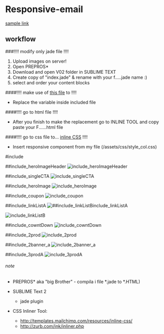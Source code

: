 # Responsive-email

[sample link](https://rawgit.com/cromozooom/responsive-email/master/v02/index.html "fiorentina")

## workflow
###!!!! modify only jade file !!!!

1. Upload images on server!
2. Open PREPROS*
3. Download and open V02 folder in SUBLIME TEXT
4. Create copy of "index.jade" & rename with your f.....jade name :)
5. select and order your content blocks

####!!!! make use of [this file](https://goo.gl/ljfWBR) to !!!!

- Replace the variable inside included file


####!!!! go to html file !!!!

- After you finish to make the replacement go to INLINE TOOL and copy paste your F......html file

####!!!! go to css file to... [inline CSS](http://templates.mailchimp.com/resources/inline-css/) !!!!

- Insert responsive component from my file (/assets/css/style_col.css)


#include

##include_heroImageHeader
![include_heroImageHeader](https://rawgit.com/cromozooom/responsive-email/master/v02/images/fiorentina/include_heroImageHeader.jpg "include_heroImageHeader")

##include_singleCTA
![include_singleCTA](https://rawgit.com/cromozooom/responsive-email/master/v02/images/fiorentina/include_singleCTA.jpg.jpg "include_singleCTA")

##include_heroImage
![include_heroImage](https://rawgit.com/cromozooom/responsive-email/master/v02/images/fiorentina/include_heroImage.jpg "include_heroImage")

##include_coupon
![include_coupon](https://rawgit.com/cromozooom/responsive-email/master/v02/images/fiorentina/include_coupon.jpg "include_coupon")

##include_linkListA
![##include_linkListBinclude_linkListA](https://rawgit.com/cromozooom/responsive-email/master/v02/images/fiorentina/include_linkListA.jpg "include_linkListA")

![include_linkListB](https://rawgit.com/cromozooom/responsive-email/master/v02/images/fiorentina/include_linkListB.jpg "include_linkListB")

##include_cowntDown
![include_cowntDown](https://rawgit.com/cromozooom/responsive-email/master/v02/images/fiorentina/include_cowntDown.jpg "include_cowntDown")

##include_2prod
![include_2prod](https://rawgit.com/cromozooom/responsive-email/master/v02/images/fiorentina/include_2prod.jpg "include_2prod")

##include_2banner_a
![include_2banner_a](https://rawgit.com/cromozooom/responsive-email/master/v02/images/fiorentina/include_2banner_a.jpg "include_2banner_a")

##include_3prodA
![include_3prodA](https://rawgit.com/cromozooom/responsive-email/master/v02/images/fiorentina/include_3prodA.jpg "include_3prodA")



###### note
- PREPROS* aka "big Brother" - compila i file *.jade to *.HTML)
- SUBLIME Text 2
	- jade plugin

- CSS Inliner Tool:
	- http://templates.mailchimp.com/resources/inline-css/
	- http://zurb.com/ink/inliner.php
